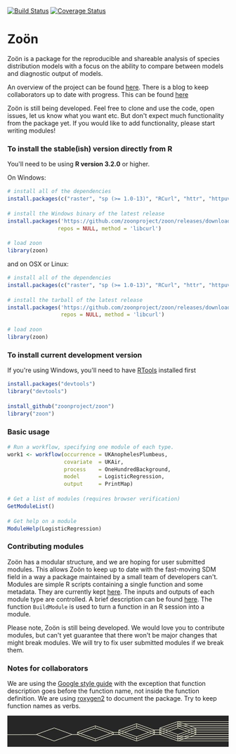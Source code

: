 [![Build Status](https://travis-ci.org/zoonproject/zoon.svg)](https://travis-ci.org/zoonproject/zoon)
[![Coverage Status](https://coveralls.io/repos/zoonprojct/zoon/badge.svg?branch=master)](https://coveralls.io/r/zoonproject/zoon?branch=master)

# Zoön

Zoön is a package for the reproducible and shareable analysis of species distribution models with a focus on the ability to compare between models and diagnostic output of models.

An overview of the project can be found [here](http://www.2020science.net/research/species-distribution-modelling).
There is a blog to keep collaborators up to date with progress. This can be found [here](http://zoonproject.wordpress.com)

Zoön is still being developed. Feel free to clone and use the code, open issues, let us know what you want etc. But don't expect much functionality from the package yet. If you would like to add functionality, please start writing modules!

### To install the stable(ish) version directly from R

You'll need to be using **R version 3.2.0** or higher.

On Windows:

```r
# install all of the dependencies
install.packages(c("raster", "sp (>= 1.0-13)", "RCurl", "httr", "httpuv", "dismo"))

# install the Windows binary of the latest release
install.packages('https://github.com/zoonproject/zoon/releases/download/0.3.2/zoon_0.3.2.zip',
                repos = NULL, method = 'libcurl')

# load zoon
library(zoon)
```

and on OSX or Linux:

```r
# install all of the dependencies
install.packages(c("raster", "sp (>= 1.0-13)", "RCurl", "httr", "httpuv", "dismo"))

# install the tarball of the latest release
install.packages('https://github.com/zoonproject/zoon/releases/download/0.3.2/zoon_0.3.2.tar.gz',
                 repos = NULL, method = 'libcurl')

# load zoon
library(zoon)
```


### To install current development version

If you're using Windows, you'll need to have [RTools](https://cran.r-project.org/bin/windows/Rtools/) installed first

```r
install.packages("devtools")
library("devtools")

install_github("zoonproject/zoon")
library("zoon")
```

### Basic usage

```r
# Run a workflow, specifying one module of each type.
work1 <- workflow(occurrence = UKAnophelesPlumbeus,
                  covariate  = UKAir,
                  process    = OneHundredBackground,
                  model      = LogisticRegression,
                  output     = PrintMap)

# Get a list of modules (requires browser verification)
GetModuleList()

# Get help on a module
ModuleHelp(LogisticRegression)
```


### Contributing modules

Zoön has a modular structure, and we are hoping for user submitted modules. This allows Zoön to keep up to date with the fast-moving SDM field in a way a package maintained by a small team of developers can't. Modules are simple R scripts containing a single function and some metadata. They are currently kept [here](https://github.com/zoonproject/modules). The inputs and outputs of each module type are controlled. A brief description can be found [here](https://github.com/zoonproject/zoon/blob/master/vignettes/Module_IO_for_devs.Rmd). The function `BuildModule` is used to turn a function in an R session into a module. 

Please note, Zoön is still being developed. We would love you to contribute modules, but can't yet guarantee that there won't be major changes that might break modules. We will try to fix user submitted modules if we break them. 


### Notes for collaborators

We are using the [Google style guide](https://google-styleguide.googlecode.com/svn/trunk/Rguide.xml) with the exception that function description goes before the function name, not inside the function definition. We are using [roxygen2](http://cran.r-project.org/web/packages/roxygen2/vignettes/roxygen2.html) to document the package. Try to keep function names as verbs.


![Zoon banner](https://github.com/zoonproject/blog/blob/master/zoon.jpg)
